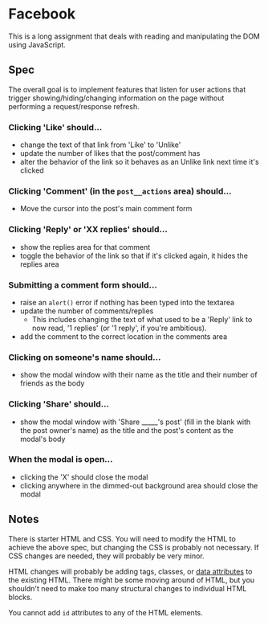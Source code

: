 # Facebook

This is a long assignment that deals with reading and manipulating the DOM using JavaScript.

## Spec

The overall goal is to implement features that listen for user actions that trigger showing/hiding/changing information on the page without performing a request/response refresh.

### Clicking 'Like' should...

- change the text of that link from 'Like' to 'Unlike'
- update the number of likes that the post/comment has
- alter the behavior of the link so it behaves as an Unlike link next time it's clicked





### Clicking 'Comment' (in the `post__actions` area) should...

- Move the cursor into the post's main comment form

<!-- completed so far(move as i go) -->


### Clicking 'Reply' or 'XX replies' should...

- show the replies area for that comment
- toggle the behavior of the link so that if it's clicked again, it hides the replies area






### Submitting a comment form should...

- raise an `alert()` error if nothing has been typed into the textarea
- update the number of comments/replies
    - This includes changing the text of what used to be a 'Reply' link to now read, '1 replies' (or '1 reply', if you're ambitious).
- add the comment to the correct location in the comments area

### Clicking on someone's name should...

- show the modal window with their name as the title and their number of friends as the body

### Clicking 'Share' should...

- show the modal window with 'Share _____'s post' (fill in the blank with the post owner's name) as the title and the post's content as the modal's body

### When the modal is open...

- clicking the 'X' should close the modal
- clicking anywhere in the dimmed-out background area should close the modal

## Notes

There is starter HTML and CSS. You will need to modify the HTML to achieve the above spec, but changing the CSS is probably not necessary. If CSS changes are needed, they will probably be very minor.

HTML changes will probably be adding tags, classes, or [data attributes](https://developer.mozilla.org/en-US/docs/Learn/HTML/Howto/Use_data_attributes) to the existing HTML. There might be some moving around of HTML, but you shouldn't need to make too many structural changes to individual HTML blocks.

You cannot add `id` attributes to any of the HTML elements.